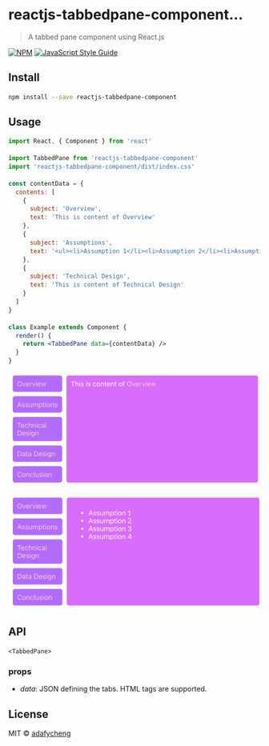 # reactjs-tabbedpane-component...

> A tabbed pane component using React.js

[![NPM](https://img.shields.io/npm/v/reactjs-tabbedpane-component.svg)](https://www.npmjs.com/package/reactjs-tabbedpane-component) [![JavaScript Style Guide](https://img.shields.io/badge/code_style-standard-brightgreen.svg)](https://standardjs.com)

## Install

```bash
npm install --save reactjs-tabbedpane-component
```

## Usage

```jsx
import React, { Component } from 'react'

import TabbedPane from 'reactjs-tabbedpane-component'
import 'reactjs-tabbedpane-component/dist/index.css'

const contentData = {
  contents: [
    {
      subject: 'Overview',
      text: 'This is content of Overview'
    },
    {
      subject: 'Assumptions',
      text: '<ul><li>Assumption 1</li><li>Assumption 2</li><li>Assumption 3</li><li>Assumption 4</li></ul>'
    },
    {
      subject: 'Technical Design',
      text: 'This is content of Technical Design'
    }
  ]
}

class Example extends Component {
  render() {
    return <TabbedPane data={contentData} />
  }
}
```

![Example Image 1](example/images/example1.png)

![Example Image 2](example/images/example2.png)

## API

`<TabbedPane>`

### props

* *data*: JSON defining the tabs.  HTML tags are supported.

## License

MIT © [adafycheng](https://github.com/adafycheng)
